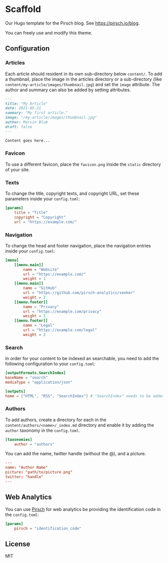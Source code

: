 # Scaffold

Our Hugo template for the Pirsch blog. See https://pirsch.io/blog.

You can freely use and modify this theme.

## Configuration

### Articles

Each article should resident in its own sub-directory below `content/`. To add a thumbnail, place the image in the articles directory or a sub-directory (like `content/my-article/images/thumbnail.jpg`) and set the `image` attribute. The author and summary can also be added by setting attributes.

```md
---
title: "My Article"
date: 2021-05-21
summary: "My first article."
image: "/my-article/images/thumbnail.jpg"
author: Marvin Blum
draft: false
---

Content goes here...
```

### Favicon

To use a different favicon, place the `favicon.png` inside the `static` directory of your site.

### Texts

To change the title, copyright texts, and copyright URL, set these parameters inside your `config.toml`:

```toml
[params]
    title = "Title"
    copyright = "Copyright"
    url = "https://example.com/"
```

### Navigation

To change the head and footer navigation, place the navigation entries inside your `config.toml`:

```toml
[menu]
    [[menu.main]]
        name = "Website"
        url = "https://example.com/"
        weight = 1
    [[menu.main]]
        name = "GitHub"
        url = "https://github.com/pirsch-analytics/seeker"
        weight = 2
    [[menu.footer]]
        name = "Privacy"
        url = "https://example.com/privacy"
        weight = 1
    [[menu.footer]]
        name = "Legal"
        url = "https://example.com/legal"
        weight = 2
```

### Search

In order for your content to be indexed an searchable, you need to add the following configuration to your `config.toml`:

```toml
[outputFormats.SearchIndex]
baseName = "search"
mediaType = "application/json"

[outputs]
home = ["HTML", "RSS", "SearchIndex"] # "SearchIndex" needs to be added, HTML and RSS are the default
```

### Authors

To add authors, create a directory for each in the `content/authors/<name>/_index.md` directory and enable it by adding the `author` taxonomy in the `config.toml`.

```toml
[taxonomies]
	author = "authors"
```

You can add the name, twitter handle (without the @), and a picture.

```toml
---
name: "Author Name"
picture: "path/to/picture.png"
twitter: "handle"
---
```

## Web Analytics

You can use [Pirsch](https://pirsch.io/) for web analytics be providing the identification code in the `config.toml`:

```toml
[params]
    pirsch = "identification_code"
```

## License

MIT
